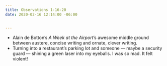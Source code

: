 ```yaml
---
title: Observations 1-16-20
date: 2020-02-16 12:14:00 -06:00


---
```


- Alain de Botton’s *A Week at the Airport*’s awesome middle ground between austere, concise writing and ornate, clever writing.
- Turning into a restaurant’s parking lot and someone — maybe a security guard — shining a green laser into my eyeballs. I was so mad. It felt violent!